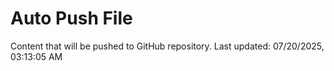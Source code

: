# Auto Push File

Content that will be pushed to GitHub repository.
Last updated: 07/20/2025, 03:13:05 AM